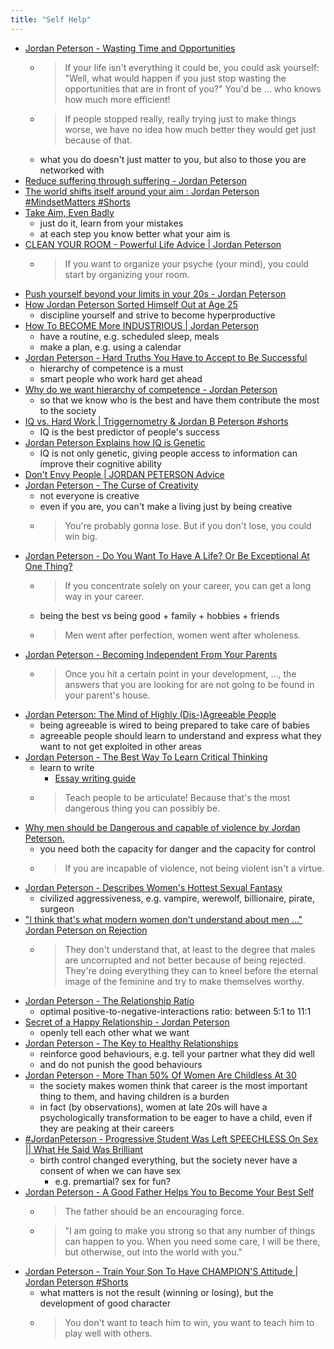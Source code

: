 ```yaml
---
title: "Self Help"
---
```


- [Jordan Peterson - Wasting Time and Opportunities](https://youtu.be/xY48e1oDXSU)
  - > If your life isn't everything it could be, you could ask yourself:
    > "Well, what would happen if you just stop wasting the opportunities that
    > are in front of you?" You'd be ... who knows how much more efficient!
  - > If people stopped really, really trying just to make things worse, we
    > have no idea how much better they would get just because of that.
  - what you do doesn't just matter to you, but also to those you are networked with
- [Reduce suffering through suffering - Jordan Peterson](https://youtu.be/U4ZUb4ZO3fk)
- [The world shifts itself around your aim : Jordan Peterson #MindsetMatters #Shorts](https://youtu.be/Zr1Y9r6N4OY)
- [Take Aim, Even Badly](https://youtu.be/ZwGDnSWmqhM)
  - just do it, learn from your mistakes
  - at each step you know better what your aim is
- [CLEAN YOUR ROOM - Powerful Life Advice | Jordan Peterson](https://youtu.be/Vp9599kwnhM)
  - > If you want to organize your psyche (your mind), you could start by organizing your room.
- [Push yourself beyond your limits in your 20s - Jordan Peterson](https://youtu.be/z58Q0DADRGg)
- [How Jordan Peterson Sorted Himself Out at Age 25](https://youtube.com/watch?v=EwL449AMHMo)
  - discipline yourself and strive to become hyperproductive
- [How To BECOME More INDUSTRIOUS | Jordan Peterson](https://youtu.be/uwTMW5FHk9A)
  - have a routine, e.g. scheduled sleep, meals
  - make a plan, e.g. using a calendar
- [Jordan Peterson - Hard Truths You Have to Accept to Be Successful](https://youtube.com/watch?v=SjRsGDT1x_A)
  - hierarchy of competence is a must
  - smart people who work hard get ahead
- [Why do we want hierarchy of competence - Jordan Peterson](https://youtu.be/MBd1BeoecFQ)
  - so that we know who is the best and have them contribute the most to the society
- [IQ vs. Hard Work | Triggernometry & Jordan B Peterson #shorts](https://youtu.be/7bqd5vieOpE)
  - IQ is the best predictor of people's success
- [Jordan Peterson Explains how IQ is Genetic](https://youtu.be/vVTtN6Pepzk)
  - IQ is not only genetic, giving people access to information can improve their cognitive ability
- [Don't Envy People | JORDAN PETERSON Advice](https://youtu.be/gEcpKyKOOKc)
- [Jordan Peterson - The Curse of Creativity](https://youtube.com/watch?v=ocDli45faiw)
  - not everyone is creative
  - even if you are, you can't make a living just by being creative
  - > You're probably gonna lose. But if you don't lose, you could win big.
- [Jordan Peterson - Do You Want To Have A Life? Or Be Exceptional At One Thing?](https://youtube.com/watch?v=cSFSlZwneO4)
  - > If you concentrate solely on your career, you can get a long way in your career.
  - being the best vs being good + family + hobbies + friends
  - > Men went after perfection, women went after wholeness.
- [Jordan Peterson - Becoming Independent From Your Parents](https://youtu.be/kXi9bwI6cY8)
  - > Once you hit a certain point in your development, ..., the answers that
    > you are looking for are not going to be found in your parent's house.
- [Jordan Peterson: The Mind of Highly (Dis-)Agreeable People](https://youtube.com/watch?v=5WXo1aFb8MY)
  - being agreeable is wired to being prepared to take care of babies
  - agreeable people should learn to understand and express what they want to not get exploited in other areas
- [Jordan Peterson - The Best Way To Learn Critical Thinking](https://youtu.be/x0vUsxhMczI)
  - learn to write
    - [Essay writing guide](https://essay.app/guide)
  - > Teach people to be articulate! Because that's the most dangerous thing you can possibly be.
- [Why men should be Dangerous and capable of violence by Jordan Peterson.](https://youtu.be/sFmbiJtIScA)
  - you need both the capacity for danger and the capacity for control
  - > If you are incapable of violence, not being violent isn't a virtue.
- [Jordan Peterson - Describes Women's Hottest Sexual Fantasy](https://youtube.com/watch?v=8VznMiVlBwk)
  - civilized aggressiveness, e.g. vampire, werewolf, billionaire, pirate, surgeon
- ["I think that's what modern women don't understand about men ..." Jordan Peterson on Rejection](https://youtube.com/watch?v=MqancWncfHk)
  - > They don't understand that, at least to the degree that males are
    > uncorrupted and not better because of being rejected. They're doing
    > everything they can to kneel before the eternal image of the feminine
    > and try to make themselves worthy.
- [Jordan Peterson - The Relationship Ratio](https://youtu.be/sNxauzPPm3o)
  - optimal positive-to-negative-interactions ratio: between 5:1 to 11:1
- [Secret of a Happy Relationship - Jordan Peterson](https://youtu.be/Rm3ZEB6h9_g)
  - openly tell each other what we want
- [Jordan Peterson - The Key to Healthy Relationships](https://youtu.be/4sGBOMiR0gc)
  - reinforce good behaviours, e.g. tell your partner what they did well
  - and do not punish the good behaviours
- [Jordan Peterson - More Than 50% Of Women Are Childless At 30](https://youtube.com/watch?v=BoqjKqt__tI)
  - the society makes women think that career is the most important thing to
    them, and having children is a burden
  - in fact (by observations), women at late 20s will have a psychologically
    transformation to be eager to have a child, even if they are peaking at
    their careers
- [#JordanPeterson - Progressive Student Was Left SPEECHLESS On Sex || What He Said Was Brilliant](https://youtube.com/watch?v=ni4VljLJFZU)
  - birth control changed everything, but the society never have a consent of
    when we can have sex
    - e.g. premartial? sex for fun?
- [Jordan Peterson - A Good Father Helps You to Become Your Best Self](https://youtu.be/JA5iEKvHNxk)
  - > The father should be an encouraging force.
  - > "I am going to make you strong so that any number of things can happen
    > to you. When you need some care, I will be there, but otherwise, out
    > into the world with you."
- [Jordan Peterson - Train Your Son To Have CHAMPION'S Attitude | Jordan Peterson #Shorts](https://youtu.be/E5UYKnO5E0I)
  - what matters is not the result (winning or losing), but the development of good character
  - > You don't want to teach him to win, you want to teach him to play well with others.
